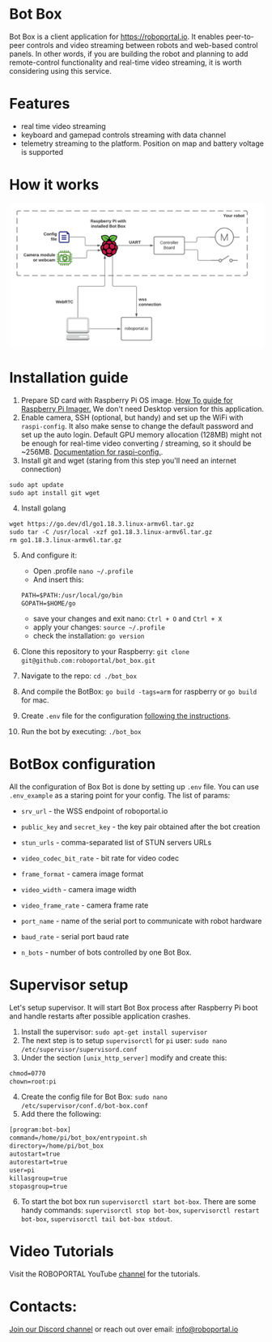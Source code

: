 # Bot Box

Bot Box is a client application for https://roboportal.io.
It enables peer-to-peer controls and video streaming between robots and web-based control panels. In other words, if you are building the robot and planning to add remote-control functionality and real-time video streaming, it is worth considering using this service.

# Features

- real time video streaming
- keyboard and gamepad controls streaming with data channel
- telemetry streaming to the platform. Position on map and battery voltage is supported

# How it works

![System diagram](./doc/system_diagram.png)

# Installation guide

1. Prepare SD card with Raspberry Pi OS image. [How To guide for Raspberry Pi Imager.](https://www.youtube.com/watch?v=ntaXWS8Lk34) We don't need Desktop version for this application.
2. Enable camera, SSH (optional, but handy) and set up the WiFi with `raspi-config`. It also make sense to change the default password and set up the auto login. Default GPU memory allocation (128MB) might not be enough for real-time video converting / streaming, so it should be ~256MB. [ Documentation for raspi-config.](https://www.raspberrypi.org/documentation/configuration/raspi-config.md).
3. Install git and wget (staring from this step you'll need an internet connection)

```
sudo apt update
sudo apt install git wget
```

4. Install golang

```
wget https://go.dev/dl/go1.18.3.linux-armv6l.tar.gz
sudo tar -C /usr/local -xzf go1.18.3.linux-armv6l.tar.gz
rm go1.18.3.linux-armv6l.tar.gz
```

5. And configure it:
   - Open .profile `nano ~/.profile`
   - And insert this:
   ```
   PATH=$PATH:/usr/local/go/bin
   GOPATH=$HOME/go
   ```
   - save your changes and exit nano: `Ctrl + O` and `Ctrl + X`
   - apply your changes: `source ~/.profile`
   - check the installation: `go version`
6. Clone this repository to your Raspberry:
   `git clone git@github.com:roboportal/bot_box.git`

7. Navigate to the repo: `cd ./bot_box`
8. And compile the BotBox: `go build -tags=arm` for raspberry or `go build` for mac.
9. Create `.env` file for the configuration [following the instructions](#botbox-configuration).
10. Run the bot by executing: `./bot_box`

# BotBox configuration

All the configuration of Box Bot is done by setting up `.env` file. You can use `.env_example` as a staring point for your config.
The list of params:

- `srv_url` - the WSS endpoint of roboportal.io
- `public_key` and `secret_key` - the key pair obtained after the bot creation
- `stun_urls` - comma-separated list of STUN servers URLs
- `video_codec_bit_rate` - bit rate for video codec
- `frame_format` - camera image format
- `video_width` - camera image width
- `video_frame_rate` - camera frame rate

- `port_name` - name of the serial port to communicate with robot hardware
- `baud_rate` - serial port baud rate

- `n_bots` - number of bots controlled by one Bot Box.

# Supervisor setup

Let's setup supervisor. It will start Bot Box process after Raspberry Pi boot and handle restarts after possible application crashes.

1. Install the supervisor: `sudo apt-get install supervisor`
2. The next step is to setup `supervisorctl` for `pi` user: `sudo nano /etc/supervisor/supervisord.conf`
3. Under the section `[unix_http_server]` modify and create this:

```
chmod=0770
chown=root:pi
```

4. Create the config file for Bot Box: `sudo nano /etc/supervisor/conf.d/bot-box.conf`
5. Add there the following:

```
[program:bot-box]
command=/home/pi/bot_box/entrypoint.sh
directory=/home/pi/bot_box
autostart=true
autorestart=true
user=pi
killasgroup=true
stopasgroup=true
```

6. To start the bot box run `supervisorctl start bot-box`. There are some handy commands: `supervisorctl stop bot-box`, `supervisorctl restart bot-box`, `supervisorctl tail bot-box stdout`.

# Video Tutorials

Visit the ROBOPORTAL YouTube [channel](https://www.youtube.com/channel/UC-CswhfCJ-i4M9BcoTOE9oA) for the tutorials.

# Contacts:

[Join our Discord channel](https://discord.gg/2MmWFapCrp) or reach out over email: info@roboportal.io
